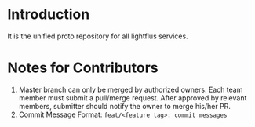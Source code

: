# Introduction
It is the unified proto repository for all lightflus services. 

# Notes for Contributors
1. Master branch can only be merged by authorized owners. Each team member must submit a pull/merge request. 
After approved by relevant members, submitter should notify the owner to merge his/her PR.
2. Commit Message Format: `feat/<feature tag>: commit messages` 